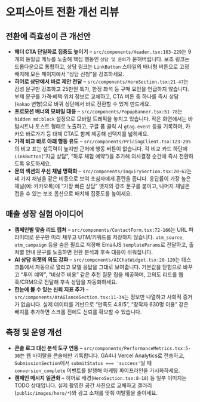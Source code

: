 # 오피스아트 전환 개선 리뷰

## 전환에 즉효성이 큰 개선안
- **헤더 CTA 단일화로 집중도 높이기** – `src/components/Header.tsx:163-229`는 9개의 동일급 메뉴를 노출해 핵심 행동인 `상담 및 문의`가 묻혀버립니다. 보조 링크는 드롭다운으로 통합하고, 상담 링크는 `LinkButton` 스타일의 배너형 버튼으로 고정 배치해 모든 페이지에서 “상담 신청”을 강조하세요.
- **히어로 상단에서 바로 제안 전달** – `src/components/HeroSection.tsx:21-47`는 감성 문구만 강조하고 25만원 특가, 한정 좌석 등 구매 요인을 언급하지 않습니다. 부제 문구를 가격·혜택·위치 정보로 교체하고, CTA 버튼 중 하나를 즉시 상담(`kakao` 변형)으로 바꿔 상단에서 바로 전환할 수 있게 만드세요.
- **프로모션 배너의 모바일 대응** – `src/components/PopupBanner.tsx:51-78`는 `hidden md:block` 설정으로 모바일 트래픽을 놓치고 있습니다. 작은 화면에서는 바텀시트나 토스트 형태로 노출하고, 구글 폼 클릭 시 `gtag.event` 등을 기록하며, 카카오 바로가기 등 대체 CTA도 함께 제공해 선택지를 넓히세요.
- **가격 비교 바로 아래 행동 유도** – `src/components/PricingClient.tsx:123-205`의 비교 표는 설득력이 높지만 근처에 행동 버튼이 없습니다. 각 비교 카드 하단에 `LinkButton`(“지금 상담”, “하루 체험 예약”)을 추가해 의사결정 순간에 즉시 전환하도록 유도하세요.
- **문의 섹션의 우선 채널 명확화** – `src/components/InquirySection.tsx:20-62`는 네 가지 채널을 같은 비중으로 보여 초심자에게 혼란을 줍니다. 응답률이 가장 높은 채널(예: 카카오톡)에 “가장 빠른 상담” 뱃지와 강조 문구를 붙이고, 나머지 채널은 접을 수 있는 보조 옵션으로 배치해 집중도를 높이세요.

## 매출 성장 실험 아이디어
- **캠페인별 맞춤 리드 캡처** – `src/components/ContactForm.tsx:72-166`는 URL 파라미터로 문구만 미리 채우고 UTM/키워드를 저장하지 않습니다. `utm_source`, `utm_campaign` 등을 숨은 필드로 저장해 EmailJS `templateParams`로 전달하고, 출처별 안내 문구를 노출하면 전환 분석과 후속 대응이 쉬워집니다.
- **AI 상담 위젯의 의도 강화** – `src/components/AIChatWidget.tsx:20-120`는 데스크톱에서 자동으로 열리고 모델 응답을 그대로 보여줍니다. 기본값을 닫힘으로 바꾸고 “투어 예약”, “비상주 비용” 같은 추천 질문 칩을 제공하며, 고의도 리드를 웹훅/CRM으로 전달해 후속 상담을 자동화하세요.
- **한눈에 볼 수 있는 신뢰 지표 추가** – `src/components/AtAGlanceSection.tsx:11-34`는 정보만 나열하고 사회적 증거가 없습니다. 실제 데이터를 기반으로 “만족도 4.8/5”, “창작자 630명 이용” 같은 배지를 추가하면 스크롤 전에도 신뢰를 확보할 수 있습니다.

## 측정 및 운영 개선
- **콘솔 로그 대신 분석 도구 연동** – `src/components/PerformanceMetrics.tsx:5-38`는 웹 바이탈을 콘솔에만 기록합니다. GA4나 Vercel Analytics로 전송하고, `SubmissionSection`에서 `submitStatus === 'success'`일 때 `conversion_complete` 이벤트를 발행해 마케팅 파이프라인을 가시화하세요.
- **캠페인 메시지 일관화** – 히어로 배경(`HeroSection.tsx:8-18`) 등 일부 이미지는 TODO 상태입니다. 실제 촬영한 공간 사진으로 교체하고 갤러리(`public/images/hero/*`)와 광고 소재를 맞춰 이탈률을 줄이세요.
